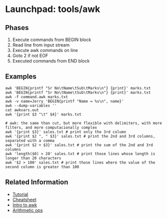 # Launchpad: tools/awk

## Phases
  1. Execute commands from BEGIN block
  2. Read line from input stream
  3. Execute awk commands on line
  4. Goto 2 if not EOF
  5. Executed commands from END block


## Examples
```
awk 'BEGIN{printf "Sr No\tName\tSub\tMarks\n"} {print}' marks.txt
awk 'BEGIN{printf "Sr No\tName\tSub\tMarks\n"} {print}' marks.txt
awk -f command.awk marks.txt
awk -v name=Jerry 'BEGIN{printf "Name = %s\n", name}'
awk --dump-variables ''
cat awkvars.out
awk '{print $3 "\t" $4}' marks.txt

```

```
# awk: the same than cut, but more flexible with delimiters, with more filters, and more computacionally complex
awk '{print $3}' sales.txt # print only the 3rd column
awk '{print $2 ", " $3}' sales.txt # print the 2nd and 3rd columns, separated with a comma
awk '{print $2 + $3}' sales.txt # print the sum of the 2nd and 3rd columns
awk 'length($0) > 20' sales.txt # print those lines whose length is longer than 20 characters
awk '$2 > 100' sales.txt # print those lines where the value of the second column is greater than 100
```

## Related Information
  * [Tutorial](https://www.tutorialspoint.com/awk/index.htm)
  * [Cheatsheet](https://www.shortcutfoo.com/app/dojos/awk/cheatsheet)
  * [Intro to awk](https://www.grymoire.com/Unix/Awk.html)
  * [Arithmetic ops](https://www.gnu.org/software/gawk/manual/html_node/Arithmetic-Ops.html )


